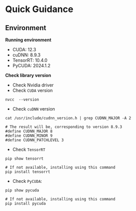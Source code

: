 # Quick Guidance

## Environment
**Running environment**
- CUDA: 12.3
- cuDNN: 8.9.3
- TensorRT: 10.4.0
- PyCUDA: 2024.1.2

**Check library version**
- Check Nvidia driver
- Check `CUDA` version
```
nvcc  --version
```
- Check `cuDNN` version
```
cat /usr/include/cudnn_version.h | grep CUDNN_MAJOR -A 2

# The result will be, corresponding to version 8.9.3
#define CUDNN_MAJOR 8
#define CUDNN_MINOR 9
#define CUDNN_PATCHLEVEL 3
```
- Check `TensorRT`
```
pip show tensorrt

# If not available, installing using this command
pip install tensorrt
```
- Check `PyCUDA`:
```
pip show pycuda

# If not available, installing using this command
pip install pycuda
```

